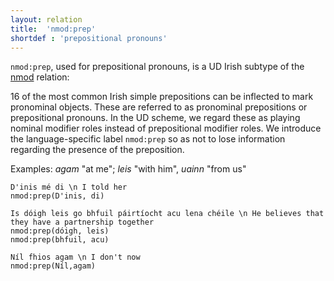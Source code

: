 ```yaml
---
layout: relation
title:  'nmod:prep'
shortdef : 'prepositional pronouns'
---
```


`nmod:prep`, used for prepositional pronouns, is a UD Irish subtype of the [nmod]() relation: 

16 of the most common Irish simple prepositions can be inflected to mark pronominal objects. These are referred to as pronominal prepositions or prepositional pronouns. In the UD scheme, we regard these as playing nominal modifier roles instead of prepositional modifier roles. We introduce the language-specific label `nmod:prep` so as not to lose information regarding the presence of the preposition.

Examples: _agam_ "at me"; _leis_ "with him", _uainn_ "from us"
 
~~~ sdparse
D'inis mé di \n I told her
nmod:prep(D'inis, di)
~~~

~~~ sdparse
Is dóigh leis go bhfuil páirtíocht acu lena chéile \n He believes that they have a partnership together
nmod:prep(dóigh, leis)
nmod:prep(bhfuil, acu)
~~~

~~~ sdparse
Níl fhios agam \n I don't now
nmod:prep(Níl,agam)
~~~

